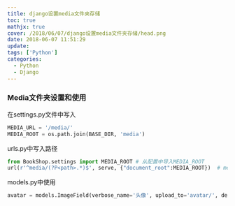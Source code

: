 ```yaml
---
title: django设置media文件夹存储
toc: true
mathjx: true
cover: /2018/06/07/django设置media文件夹存储/head.png
date: 2018-06-07 11:51:29
update:
tags: ['Python']
categories:
  - Python
  - Django
---
```


### Media文件夹设置和使用

在settings.py文件中写入

~~~Python
MEDIA_URL = '/media/'
MEDIA_ROOT = os.path.join(BASE_DIR, 'media')
~~~

urls.py中写入路径
~~~Python
from BookShop.settings import MEDIA_ROOT # 从配置中导入MEDIA_ROOT
url(r'^media/(?P<path>.*)$', serve, {"document_root":MEDIA_ROOT})  # media文件夹路径
~~~

models.py中使用
~~~Python
avatar = models.ImageField(verbose_name='头像', upload_to='avatar/', default="avatar/default.png")  # 保存图片
~~~
